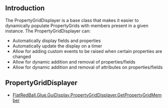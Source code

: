 ## Introduction

The PropertyGridDisplayer is a base class that makes it easier to dynamically populate PropertyGrids with members present in a given instance. The PropertyGridDisplayer can:

-   Automatically display fields and properties
-   Automatically update the display on a timer
-   Allow for adding custom events to be raised when certain properties are changed
-   Allow for dynamic addition and removal of properties/fields
-   Allow for dynamic addition and removal of attributes on properties/fields

## PropertyGridDisplayer

-   [FlatRedBall.Glue.GuiDisplay.PropertyGridDisplayer.GetPropertyGridMember](/frb/docs/index.php?title=FlatRedBall.Glue.GuiDisplay.PropertyGridDisplayer.GetPropertyGridMember&action=edit&redlink=1 "FlatRedBall.Glue.GuiDisplay.PropertyGridDisplayer.GetPropertyGridMember (page does not exist)")
